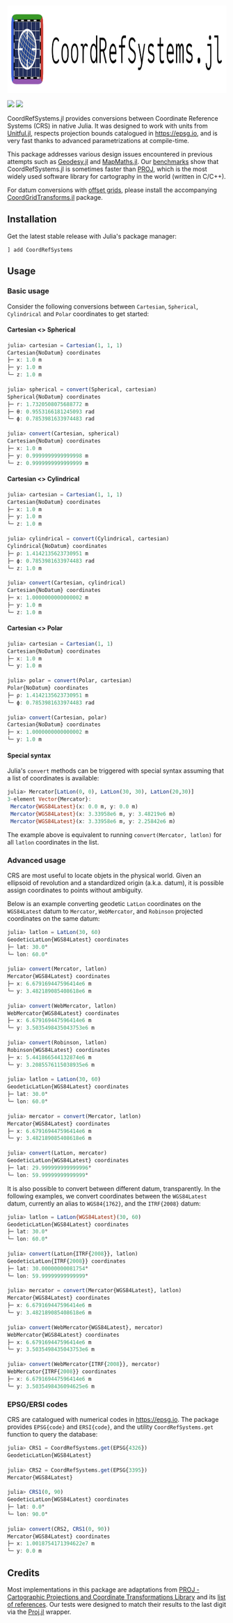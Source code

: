 <p align="center">
  <img src="logo/logo-text.svg" height="200">
</p>

[![][build-img]][build-url] [![][codecov-img]][codecov-url]

CoordRefSystems.jl provides conversions between Coordinate Reference Systems (CRS) in native Julia.
It was designed to work with units from [Unitful.jl](https://github.com/PainterQubits/Unitful.jl),
respects projection bounds catalogued in <https://epsg.io>, and is very fast thanks to advanced
parametrizations at compile-time.

This package addresses various design issues encountered in previous attempts such as
[Geodesy.jl](https://github.com/JuliaGeo/Geodesy.jl) and [MapMaths.jl](https://github.com/subnero1/MapMaths.jl).
Our [benchmarks](benchmark/output.csv) show that CoordRefSystems.jl is sometimes faster than [PROJ](https://github.com/OSGeo/PROJ),
which is the most widely used software library for cartography in the world (written in C/C++).

For datum conversions with [offset grids](https://cdn.proj.org), please install the accompanying
[CoordGridTransforms.jl](https://github.com/JuliaEarth/CoordGridTransforms.jl) package.

## Installation

Get the latest stable release with Julia's package manager:

```
] add CoordRefSystems
```

## Usage

### Basic usage

Consider the following conversions between `Cartesian`, `Spherical`,
`Cylindrical` and `Polar` coordinates to get started:

#### Cartesian <> Spherical

```julia
julia> cartesian = Cartesian(1, 1, 1)
Cartesian{NoDatum} coordinates
├─ x: 1.0 m
├─ y: 1.0 m
└─ z: 1.0 m

julia> spherical = convert(Spherical, cartesian)
Spherical{NoDatum} coordinates
├─ r: 1.7320508075688772 m
├─ θ: 0.9553166181245093 rad
└─ ϕ: 0.7853981633974483 rad

julia> convert(Cartesian, spherical)
Cartesian{NoDatum} coordinates
├─ x: 1.0 m
├─ y: 0.9999999999999998 m
└─ z: 0.9999999999999999 m
```

#### Cartesian <> Cylindrical

```julia
julia> cartesian = Cartesian(1, 1, 1)
Cartesian{NoDatum} coordinates
├─ x: 1.0 m
├─ y: 1.0 m
└─ z: 1.0 m

julia> cylindrical = convert(Cylindrical, cartesian)
Cylindrical{NoDatum} coordinates
├─ ρ: 1.4142135623730951 m
├─ ϕ: 0.7853981633974483 rad
└─ z: 1.0 m

julia> convert(Cartesian, cylindrical)
Cartesian{NoDatum} coordinates
├─ x: 1.0000000000000002 m
├─ y: 1.0 m
└─ z: 1.0 m
```

#### Cartesian <> Polar

```julia
julia> cartesian = Cartesian(1, 1)
Cartesian{NoDatum} coordinates
├─ x: 1.0 m
└─ y: 1.0 m

julia> polar = convert(Polar, cartesian)
Polar{NoDatum} coordinates
├─ ρ: 1.4142135623730951 m
└─ ϕ: 0.7853981633974483 rad

julia> convert(Cartesian, polar)
Cartesian{NoDatum} coordinates
├─ x: 1.0000000000000002 m
└─ y: 1.0 m
```

#### Special syntax

Julia's `convert` methods can be triggered with special
syntax assuming that a list of coordinates is available:

```julia
julia> Mercator[LatLon(0, 0), LatLon(30, 30), LatLon(20,30)]
3-element Vector{Mercator}:
 Mercator{WGS84Latest}(x: 0.0 m, y: 0.0 m)
 Mercator{WGS84Latest}(x: 3.33958e6 m, y: 3.48219e6 m)
 Mercator{WGS84Latest}(x: 3.33958e6 m, y: 2.25842e6 m)
```

The example above is equivalent to running
`convert(Mercator, latlon)` for all `latlon`
coordinates in the list.

### Advanced usage

CRS are most useful to locate objets in the physical world.
Given an ellipsoid of revolution and a standardized origin
(a.k.a. datum), it is possible assign coordinates to points
without ambiguity.

Below is an example converting geodetic `LatLon` coordinates
on the `WGS84Latest` datum to `Mercator`, `WebMercator`, and
`Robinson` projected coordinates on the same datum:

```julia
julia> latlon = LatLon(30, 60)
GeodeticLatLon{WGS84Latest} coordinates
├─ lat: 30.0°
└─ lon: 60.0°

julia> convert(Mercator, latlon)
Mercator{WGS84Latest} coordinates
├─ x: 6.679169447596414e6 m
└─ y: 3.482189085408618e6 m

julia> convert(WebMercator, latlon)
WebMercator{WGS84Latest} coordinates
├─ x: 6.679169447596414e6 m
└─ y: 3.5035498435043753e6 m

julia> convert(Robinson, latlon)
Robinson{WGS84Latest} coordinates
├─ x: 5.441866544132874e6 m
└─ y: 3.2085576115038935e6 m

julia> latlon = LatLon(30, 60)
GeodeticLatLon{WGS84Latest} coordinates
├─ lat: 30.0°
└─ lon: 60.0°

julia> mercator = convert(Mercator, latlon)
Mercator{WGS84Latest} coordinates
├─ x: 6.679169447596414e6 m
└─ y: 3.482189085408618e6 m

julia> convert(LatLon, mercator)
GeodeticLatLon{WGS84Latest} coordinates
├─ lat: 29.999999999999996°
└─ lon: 59.99999999999999°
```

It is also possible to convert between different datum, transparently.
In the following examples, we convert coordinates between the `WGS84Latest`
datum, currently an alias to `WGS84{1762}`, and the `ITRF{2008}` datum:

```julia
julia> latlon = LatLon{WGS84Latest}(30, 60)
GeodeticLatLon{WGS84Latest} coordinates
├─ lat: 30.0°
└─ lon: 60.0°

julia> convert(LatLon{ITRF{2008}}, latlon)
GeodeticLatLon{ITRF{2008}} coordinates
├─ lat: 30.00000000081754°
└─ lon: 59.99999999999999°

julia> mercator = convert(Mercator{WGS84Latest}, latlon)
Mercator{WGS84Latest} coordinates
├─ x: 6.679169447596414e6 m
└─ y: 3.482189085408618e6 m

julia> convert(WebMercator{WGS84Latest}, mercator)
WebMercator{WGS84Latest} coordinates
├─ x: 6.679169447596414e6 m
└─ y: 3.5035498435043753e6 m

julia> convert(WebMercator{ITRF{2008}}, mercator)
WebMercator{ITRF{2008}} coordinates
├─ x: 6.679169447596414e6 m
└─ y: 3.5035498436094625e6 m
```

### EPSG/ERSI codes

CRS are catalogued with numerical codes in <https://epsg.io>.
The package provides `EPSG{code}` and `ERSI{code}`, and the
utility `CoordRefSystems.get` function to query the database:

```julia
julia> CRS1 = CoordRefSystems.get(EPSG{4326})
GeodeticLatLon{WGS84Latest}

julia> CRS2 = CoordRefSystems.get(EPSG{3395})
Mercator{WGS84Latest}

julia> CRS1(0, 90)
GeodeticLatLon{WGS84Latest} coordinates
├─ lat: 0.0°
└─ lon: 90.0°

julia> convert(CRS2, CRS1(0, 90))
Mercator{WGS84Latest} coordinates
├─ x: 1.0018754171394622e7 m
└─ y: 0.0 m
```

## Credits

Most implementations in this package are adaptations from
[PROJ - Cartographic Projections and Coordinate Transformations Library](https://github.com/OSGeo/PROJ)
and its [list of references](https://proj.org/en/9.3/zreferences.html).
Our tests were designed to match their results to the last digit
via the [Proj.jl](https://github.com/JuliaGeo/Proj.jl) wrapper.

[build-img]: https://img.shields.io/github/actions/workflow/status/JuliaEarth/CoordRefSystems.jl/CI.yml?branch=main&style=flat-square
[build-url]: https://github.com/JuliaEarth/CoordRefSystems.jl/actions

[codecov-img]: https://img.shields.io/codecov/c/github/JuliaEarth/CoordRefSystems.jl?style=flat-square
[codecov-url]: https://codecov.io/gh/JuliaEarth/CoordRefSystems.jl
